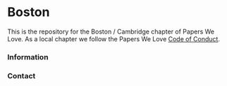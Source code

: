 # Boston

This is the repository for the Boston / Cambridge chapter of Papers We Love. As a local chapter we follow the Papers We Love [Code of Conduct](https://github.com/papers-we-love/boston/blob/master/code-of-conduct-template.md).

### Information

### Contact
